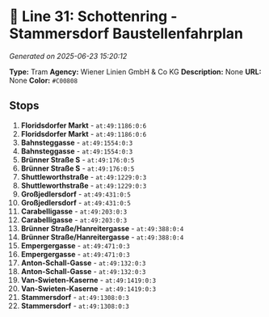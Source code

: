 # 🚊 Line 31: Schottenring - Stammersdorf Baustellenfahrplan

*Generated on 2025-06-23 15:20:12*

**Type:** Tram
**Agency:** Wiener Linien GmbH & Co KG
**Description:** None
**URL:** None
**Color:** `#C00808`

## Stops

1. **Floridsdorfer Markt** - `at:49:1186:0:6`
2. **Floridsdorfer Markt** - `at:49:1186:0:6`
3. **Bahnsteggasse** - `at:49:1554:0:3`
4. **Bahnsteggasse** - `at:49:1554:0:3`
5. **Brünner Straße S** - `at:49:176:0:5`
6. **Brünner Straße S** - `at:49:176:0:5`
7. **Shuttleworthstraße** - `at:49:1229:0:3`
8. **Shuttleworthstraße** - `at:49:1229:0:3`
9. **Großjedlersdorf** - `at:49:431:0:5`
10. **Großjedlersdorf** - `at:49:431:0:5`
11. **Carabelligasse** - `at:49:203:0:3`
12. **Carabelligasse** - `at:49:203:0:3`
13. **Brünner Straße/Hanreitergasse** - `at:49:388:0:4`
14. **Brünner Straße/Hanreitergasse** - `at:49:388:0:4`
15. **Empergergasse** - `at:49:471:0:3`
16. **Empergergasse** - `at:49:471:0:3`
17. **Anton-Schall-Gasse** - `at:49:132:0:3`
18. **Anton-Schall-Gasse** - `at:49:132:0:3`
19. **Van-Swieten-Kaserne** - `at:49:1419:0:3`
20. **Van-Swieten-Kaserne** - `at:49:1419:0:3`
21. **Stammersdorf** - `at:49:1308:0:3`
22. **Stammersdorf** - `at:49:1308:0:3`